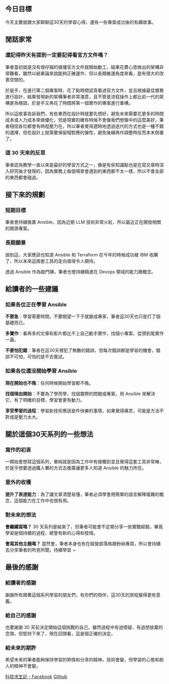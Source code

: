 ## 今日目標
今天主要就跟大家聊聊這30天的學習心得，還有一些專案成功後的有趣故事。

## 閒話家常
### 還記得昨天有提到一定要記得看官方文件嗎？
筆者當初就是沒有很仔細的搞懂官方文件就開始動工，結果花費心思做出的架構非常難看，雖然以結果論來說能夠正確運作，但以長期維運角度來看，是有很大的改善空間的。

於是乎，在進行第二個專案時，花了點時間認真看過官方文件，並且根據最佳實務進行設計，結果發現新的架構筆者非常滿意，且不管是流程操作上都比前一代的架構更為穩固，於是乎又再花了時間將第一個實作的專案進行重構。

所以這故事告訴我們，有些東西在設計時就要先想好，避免未來需要花更多的時間成本或人力成本來做優化，但是現實的確有時候不會像我們想像中的這麼美好，筆者相信各位都會有時程壓力在，所以筆者覺得適時地透過迭代的方式也是一種不錯的選擇，但在設計上就需要保留相對應的彈性，避免後續再作調整時反而本末倒置了。

### 這 30 天來的反思
筆者認為教學一直以來是最好的學習方式之一，像是有些知識點也是在寫文章時深入研究後才發現的，因為實務上每個場景會遇到的東西都不太一樣，所以不會全部的東西都會碰過。

## 接下來的規劃
### 短期目標
筆者會持續推廣 Ansible，因為近期 LLM 技術非常火紅，所以最近正在開發相關的開源專案。

### 長期願景
說到這，大家應該也知道 Ansible 和 Terraform 在今年的時候成功被 IBM 收購了，所以未來這兩套工具的走向值得令人期待。

透過 Ansible 作為敲門磚，筆者也會持續精進在 Devops 領域的能力跟概念。

## 給讀者的一些建議
### 如果各位正在學習 Ansible
**不要急**：學習需要時間，不要期望一下子就變成專家，筆者這30天也只是打了個基礎而已。

**多實作**：看再多的文章和影片都比不上自己動手實作，找個小專案，從頭到尾實作一遍。

**不要怕犯錯**：筆者在這30天裡犯了無數的錯誤，但每次錯誤都是學習的機會，錯誤不可怕，可怕的是不去嘗試。

### 如果各位還沒開始學習 Ansible
**現在開始也不晚**：任何時候開始學習都不晚。

**找個理由開始**：不要為了學而學，找個實際的問題或專案，用 Ansible 來解決它，有了明確的目標，學習會更有動力。

**享受學習的過程**：學習新技術應該是件快樂的事情，如果覺得痛苦，可能是方法不對或是壓力太大。

## 關於這個30天系列的一些想法
### 寫作的初衷
一開始會想寫這個系列，單純就是因為工作中有接觸到並且覺得這套工具非常棒，於是乎想要透過鐵人賽的方式去推廣讓更多人知道 Ansible 的魅力所在。

### 意外的收穫
**提升了表達能力**：為了讓文章清楚易懂，筆者必須學會用簡單的語言解釋複雜的概念，這個能力在工作中也很有用。

### 對未來的想法
**會繼續寫嗎？**
30 天系列是結束了，但筆者可能會不定期分享一些實戰經驗，畢竟學習是個持續的過程，總會有新的心得和發現。

**會寫其他主題嗎？**
當然會，筆者本身也有在經營部落格跟粉絲專頁，所以會持續去分享筆者的所見所聞，持續學習 ~

## 最後的感謝
### 給讀者的感謝
謝謝所有跟著這個系列學習的朋友們，有你們的陪伴，這30天的旅程變得更有意義。

### 給自己的感謝
也要謝謝 30 天前決定開始這個挑戰的自己，雖然過程中有過懷疑、有過想放棄的念頭，但堅持下來了，現在回頭看，這是個正確的決定。

### 給未來的期許
希望未來的筆者能夠保持學習的熱情和分享的精神，技術會變，但學習的心態和助人的精神不會變。


[科技求生記 - Facebook](https://www.facebook.com/jasper.web.dev/)
[Github](https://github.com/junminhong)
